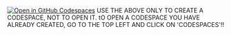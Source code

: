 [![Open in GitHub Codespaces](https://github.com/codespaces/badge.svg)](https://codespaces.new/&quickstart=1)
USE THE ABOVE ONLY TO CREATE A CODESPACE, NOT TO OPEN IT. tO OPEN A CODESPACE YOU HAVE ALREADY CREATED, GO TO THE TOP LEFT AND CLICK ON 'CODESPACES'!!
